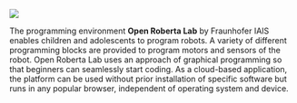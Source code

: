 ![](https://github.com/OpenRoberta/robertalab/blob/master/OpenRobertaServer/staticResources/css/img/logo.png)

The programming environment **Open Roberta Lab** by Fraunhofer IAIS enables children and adolescents to program robots. A variety of different programming blocks are provided to program motors and sensors of the robot. Open Roberta Lab uses an approach of graphical programming so that beginners can seamlessly start coding. As a cloud-based application, the platform can be used without prior installation of specific software but runs in any popular browser, independent of operating system and device.
